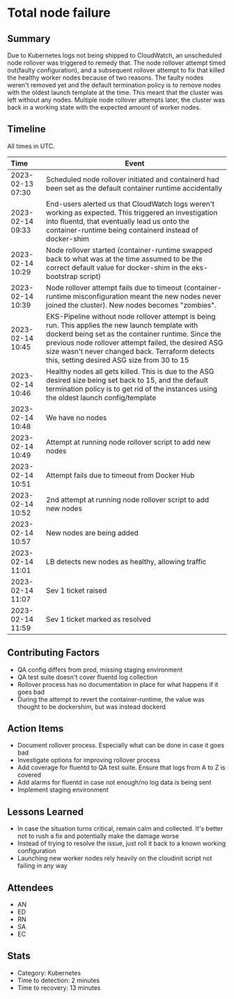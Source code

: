 # Total node failure

## Summary

Due to Kubernetes logs not being shipped to CloudWatch, an unscheduled node rollover was triggered to remedy that. The node rollover attempt timed out(faulty configuration), and a subsequent rollover attempt to fix that killed the healthy worker nodes because of two reasons. The faulty nodes weren't removed yet and the default termination policy is to remove nodes with the oldest launch template at the time. This meant that the cluster was left without any nodes. Multiple node rollover attempts later, the cluster was back in a working state with the expected amount of worker nodes.

## Timeline

All times in UTC.

| Time             | Event                                                                                                                                                                                                                                                                                                          |
| :--------------- | -------------------------------------------------------------------------------------------------------------------------------------------------------------------------------------------------------------------------------------------------------------------------------------------------------------- |
| 2023-02-13 07:30 | Scheduled node rollover initiated and containerd had been set as the default container runtime accidentally                                                                                                                                                                                                    |
| 2023-02-14 09:33 | End-users alerted us that CloudWatch logs weren't working as expected. This triggered an investigation into fluentd, that eventually lead us onto the container-runtime being containerd instead of docker-shim                                                                                                |
| 2023-02-14 10:29 | Node rollover started (container-runtime swapped back to what was at the time assumed to be the correct default value for docker-shim in the eks-bootstrap script)                                                                                                                                             |
| 2023-02-14 10:39 | Node rollover attempt fails due to timeout (container-runtime misconfiguration meant the new nodes never joined the cluster). New nodes becomes "zombies".                                                                                                                                                     |
| 2023-02-14 10:45 | EKS-Pipeline without node rollover attempt is being run. This applies the new launch template with dockerd being set as the container runtime. Since the previous node rollover attempt failed, the desired ASG size wasn't never changed back. Terraform detects this, setting desired ASG size from 30 to 15 |
| 2023-02-14 10:46 | Healthy nodes all gets killed. This is due to the ASG desired size being set back to 15, and the default termination policy is to get rid of the instances using the oldest launch config/template                                                                                                             |
| 2023-02-14 10:48 | We have no nodes                                                                                                                                                                                                                                                                                               |
| 2023-02-14 10:49 | Attempt at running node rollover script to add new nodes                                                                                                                                                                                                                                                       |
| 2023-02-14 10:51 | Attempt fails due to timeout from Docker Hub                                                                                                                                                                                                                                                                   |
| 2023-02-14 10:52 | 2nd attempt at running node rollover script to add new nodes                                                                                                                                                                                                                                                   |
| 2023-02-14 10:57 | New nodes are being added                                                                                                                                                                                                                                                                                      |
| 2023-02-14 11:01 | LB detects new nodes as healthy, allowing traffic                                                                                                                                                                                                                                                              |
| 2023-02-14 11:07 | Sev 1 ticket raised                                                                                                                                                                                                                                                                                            |
| 2023-02-14 11:59 | Sev 1 ticket marked as resolved                                                                                                                                                                                                                                                                                |


## Contributing Factors

- QA config differs from prod, missing staging environment
- QA test suite doesn't cover fluentd log collection
- Rollover process has no documentation in place for what happens if it goes bad
- During the attempt to revert the container-runtime, the value was thought to be dockershim, but was instead dockerd

## Action Items

- Document rollover process. Especially what can be done in case it goes bad
- Investigate options for improving rollover process
- Add coverage for fluentd to QA test suite. Ensure that logs from A to Z is covered
- Add alarms for fluentd in case not enough/no log data is being sent
- Implement staging environment

## Lessons Learned

- In case the situation turns critical, remain calm and collected. It's better not to rush a fix and potentially make the damage worse
- Instead of trying to resolve the issue, just roll it back to a known working configuration
- Launching new worker nodes rely heavily on the cloudinit script not failing in any way

## Attendees

- AN
- ED
- RN
- SA
- EC

## Stats

- Category: Kubernetes
- Time to detection: 2 minutes
- Time to recovery: 13 minutes
